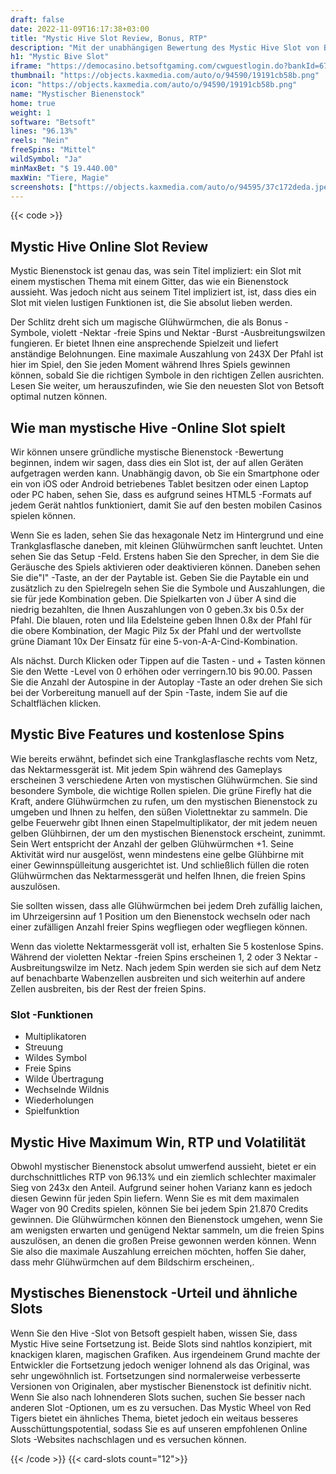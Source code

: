 ```yaml
---
draft: false
date: 2022-11-09T16:17:38+03:00
title: "Mystic Hive Slot Review, Bonus, RTP"
description: "Mit der unabhängigen Bewertung des Mystic Hive Slot von Betsoft können Sie kostenlos oder echtes Geld spielen und hier einen Bonus erhalten!"
h1: "Mystic Bive Slot"
iframe: "https://democasino.betsoftgaming.com/cwguestlogin.do?bankId=675&CDN=AUTO&gameId=835"
thumbnail: "https://objects.kaxmedia.com/auto/o/94590/19191cb58b.png"
icon: "https://objects.kaxmedia.com/auto/o/94590/19191cb58b.png"
name: "Mystischer Bienenstock"
home: true
weight: 1
software: "Betsoft"
lines: "96.13%"
reels: "Nein"
freeSpins: "Mittel"
wildSymbol: "Ja"
minMaxBet: "$ 19.440.00"
maxWin: "Tiere, Magie"
screenshots: ["https://objects.kaxmedia.com/auto/o/94595/37c172deda.jpeg"]
---
```


{{< code >}}<h2>Mystic Hive Online Slot Review</h2><p>Mystic Bienenstock ist genau das, was sein Titel impliziert: ein Slot mit einem mystischen Thema mit einem Gitter, das wie ein Bienenstock aussieht. Was jedoch nicht aus seinem Titel impliziert ist, ist, dass dies ein Slot mit vielen lustigen Funktionen ist, die Sie absolut lieben werden.</p><p>Der Schlitz dreht sich um magische Glühwürmchen, die als Bonus -Symbole, violett -Nektar -freie Spins und Nektar -Burst -Ausbreitungswilzen fungieren. Er bietet Ihnen eine ansprechende Spielzeit und liefert anständige Belohnungen. Eine maximale Auszahlung von 243X Der Pfahl ist hier im Spiel, den Sie jeden Moment während Ihres Spiels gewinnen können, sobald Sie die richtigen Symbole in den richtigen Zellen ausrichten. Lesen Sie weiter, um herauszufinden, wie Sie den neuesten Slot von Betsoft optimal nutzen können.</p><h2>Wie man mystische Hive -Online Slot spielt</h2><p>Wir können unsere gründliche mystische Bienenstock -Bewertung beginnen, indem wir sagen, dass dies ein Slot ist, der auf allen Geräten aufgetragen werden kann. Unabhängig davon, ob Sie ein Smartphone oder ein von iOS oder Android betriebenes Tablet besitzen oder einen Laptop oder PC haben, sehen Sie, dass es aufgrund seines HTML5 -Formats auf jedem Gerät nahtlos funktioniert, damit Sie auf den besten mobilen Casinos spielen können.</p><p>Wenn Sie es laden, sehen Sie das hexagonale Netz im Hintergrund und eine Trankglasflasche daneben, mit kleinen Glühwürmchen sanft leuchtet. Unten sehen Sie das Setup -Feld. Erstens haben Sie den Sprecher, in dem Sie die Geräusche des Spiels aktivieren oder deaktivieren können. Daneben sehen Sie die"I" -Taste, an der der Paytable ist. Geben Sie die Paytable ein und zusätzlich zu den Spielregeln sehen Sie die Symbole und Auszahlungen, die sie für jede Kombination geben. Die Spielkarten von J über A sind die niedrig bezahlten, die Ihnen Auszahlungen von 0 geben.3x bis 0.5x der Pfahl. Die blauen, roten und lila Edelsteine geben Ihnen 0.8x der Pfahl für die obere Kombination, der Magic Pilz 5x der Pfahl und der wertvollste grüne Diamant 10x Der Einsatz für eine 5-von-A-A-Cind-Kombination.</p><p>Als nächst. Durch Klicken oder Tippen auf die Tasten - und + Tasten können Sie den Wette -Level von 0 erhöhen oder verringern.10 bis 90.00. Passen Sie die Anzahl der Autospine in der Autoplay -Taste an oder drehen Sie sich bei der Vorbereitung manuell auf der Spin -Taste, indem Sie auf die Schaltflächen klicken.</p><h2>Mystic Bive Features und kostenlose Spins</h2><p>Wie bereits erwähnt, befindet sich eine Trankglasflasche rechts vom Netz, das Nektarmessgerät ist. Mit jedem Spin während des Gameplays erscheinen 3 verschiedene Arten von mystischen Glühwürmchen. Sie sind besondere Symbole, die wichtige Rollen spielen. Die grüne Firefly hat die Kraft, andere Glühwürmchen zu rufen, um den mystischen Bienenstock zu umgeben und Ihnen zu helfen, den süßen Violettnektar zu sammeln. Die gelbe Feuerwehr gibt Ihnen einen Stapelmultiplikator, der mit jedem neuen gelben Glühbirnen, der um den mystischen Bienenstock erscheint, zunimmt. Sein Wert entspricht der Anzahl der gelben Glühwürmchen +1. Seine Aktivität wird nur ausgelöst, wenn mindestens eine gelbe Glühbirne mit einer Gewinnspülleitung ausgerichtet ist. Und schließlich füllen die roten Glühwürmchen das Nektarmessgerät und helfen Ihnen, die freien Spins auszulösen.</p><p>Sie sollten wissen, dass alle Glühwürmchen bei jedem Dreh zufällig laichen, im Uhrzeigersinn auf 1 Position um den Bienenstock wechseln oder nach einer zufälligen Anzahl freier Spins wegfliegen oder wegfliegen können.</p><p>Wenn das violette Nektarmessgerät voll ist, erhalten Sie 5 kostenlose Spins. Während der violetten Nektar -freien Spins erscheinen 1, 2 oder 3 Nektar -Ausbreitungswilze im Netz. Nach jedem Spin werden sie sich auf dem Netz auf benachbarte Wabenzellen ausbreiten und sich weiterhin auf andere Zellen ausbreiten, bis der Rest der freien Spins.</p><h3>
Slot -Funktionen</h3><ul>
<li></span>
Multiplikatoren</li>
<li></span>
Streuung</li>
<li></span>
Wildes Symbol</li>
<li></span>
Freie Spins</li>
<li></span>
Wilde Übertragung</li>
<li></span>
Wechselnde Wildnis</li>
<li></span>
Wiederholungen</li>
<li></span>
Spielfunktion</li></ul><h2>Mystic Hive Maximum Win, RTP und Volatilität</h2><p>Obwohl mystischer Bienenstock absolut umwerfend aussieht, bietet er ein durchschnittliches RTP von 96.13% und ein ziemlich schlechter maximaler Sieg von 243x den Anteil. Aufgrund seiner hohen Varianz kann es jedoch diesen Gewinn für jeden Spin liefern. Wenn Sie es mit dem maximalen Wager von 90 Credits spielen, können Sie bei jedem Spin 21.870 Credits gewinnen. Die Glühwürmchen können den Bienenstock umgehen, wenn Sie am wenigsten erwarten und genügend Nektar sammeln, um die freien Spins auszulösen, an denen die großen Preise gewonnen werden können. Wenn Sie also die maximale Auszahlung erreichen möchten, hoffen Sie daher, dass mehr Glühwürmchen auf dem Bildschirm erscheinen,.</p><h2>Mystisches Bienenstock -Urteil und ähnliche Slots</h2><p>Wenn Sie den Hive -Slot von Betsoft gespielt haben, wissen Sie, dass Mystic Hive seine Fortsetzung ist. Beide Slots sind nahtlos konzipiert, mit knackigen klaren, magischen Grafiken. Aus irgendeinem Grund machte der Entwickler die Fortsetzung jedoch weniger lohnend als das Original, was sehr ungewöhnlich ist. Fortsetzungen sind normalerweise verbesserte Versionen von Originalen, aber mystischer Bienenstock ist definitiv nicht. Wenn Sie also nach lohnenderen Slots suchen, suchen Sie besser nach anderen Slot -Optionen, um es zu versuchen. Das Mystic Wheel von Red Tigers bietet ein ähnliches Thema, bietet jedoch ein weitaus besseres Ausschüttungspotential, sodass Sie es auf unseren empfohlenen Online Slots -Websites nachschlagen und es versuchen können.</p>{{< /code >}}
{{< card-slots count="12">}}